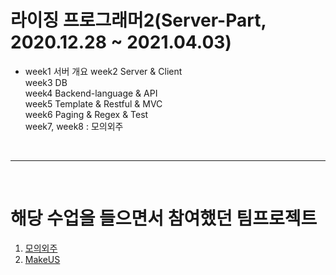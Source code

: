 # 라이징 프로그래머2(Server-Part, 2020.12.28 ~ 2021.04.03)
* week1 서버 개요
week2 Server & Client<br>
week3 DB<br>
week4 Backend-language & API<br>
week5 Template & Restful & MVC<br>
week6 Paging & Regex & Test<br>
week7, week8 : 모의외주<br>


<br><hr><br>

# 해당 수업을 들으면서 참여했던 팀프로젝트
1. [모의외주](https://shine94.tistory.com/256?category=929803)
2. [MakeUS](https://shine94.tistory.com/264?category=941564)
